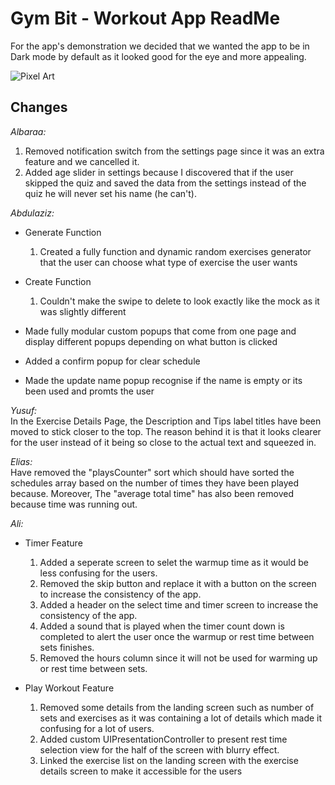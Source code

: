# Gym Bit - Workout App ReadMe
For the app's demonstration we decided that we wanted the app to be in Dark mode by default as it looked good for the eye and more appealing. 

![Pixel Art](https://media4.giphy.com/media/3oz8xOJiQ9VtnOKAIU/giphy.gif?cid=ecf05e47beuuq23qkseyb9r9qb2egz222ff8fh3xff6ldb42&rid=giphy.gif&ct=g)

## Changes
_Albaraa:_
1. Removed notification switch from the settings page since it was an extra feature and we cancelled it.
2. Added age slider in settings because I discovered that if the user skipped the quiz and saved the data from the settings
instead of the quiz he will never set his name (he can't). 

_Abdulaziz:_
* Generate Function
    1. Created a fully function and dynamic random exercises generator that the user can choose what type of exercise the user wants 

* Create Function
    1. Couldn't make the swipe to delete to look exactly like the mock as it was slightly different

* Made fully modular custom popups that come from one page and display different popups depending on what button is clicked 
* Added a confirm popup for clear schedule 
* Made the update name popup recognise if the name is empty or its been used and promts the user

_Yusuf:_     
In the Exercise Details Page, the Description and Tips label titles have been moved to stick closer to the top. The reason behind it is that it looks clearer for the user instead of it being so close to the actual text and squeezed in.

_Elias:_    
Have removed the "playsCounter" sort which should have sorted the schedules array based on the number of times they have been played because. Moreover, The "average total time" has also been removed because time was running out.

_Ali:_    
* Timer Feature
    1. Added a seperate screen to selet the warmup time as it would be less confusing for the users.
    2. Removed the skip button and replace it with a button on the screen to increase the consistency of the app.
    3. Added a header on the select time and timer screen to increase the consistency of the app.
    4. Added a sound that is played when the timer count down is completed to alert the user once the warmup or rest time between sets finishes.
    5. Removed the hours column since it will not be used for warming up or rest time between sets.

* Play Workout Feature
    1. Removed some details from the landing screen such as number of sets and exercises as it was containing a lot of details which made it confusing for a lot of users.
    2. Added custom UIPresentationController to present rest time selection view for the half of the screen with blurry effect.
    3. Linked the exercise list on the landing screen with the exercise details screen to make it accessible for the users
